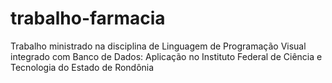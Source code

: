 # trabalho-farmacia
 Trabalho ministrado na disciplina de Linguagem de Programação Visual integrado com Banco de Dados: Aplicação no Instituto Federal de Ciência e Tecnologia do Estado de Rondônia
